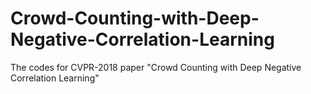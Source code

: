 # Crowd-Counting-with-Deep-Negative-Correlation-Learning
The codes for CVPR-2018  paper "Crowd Counting with Deep Negative Correlation Learning"
